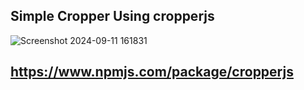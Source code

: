 ## Simple Cropper Using cropperjs

![Screenshot 2024-09-11 161831](https://github.com/user-attachments/assets/164e20d3-fbac-4206-a0a2-4b4de495fc1b)
## https://www.npmjs.com/package/cropperjs
